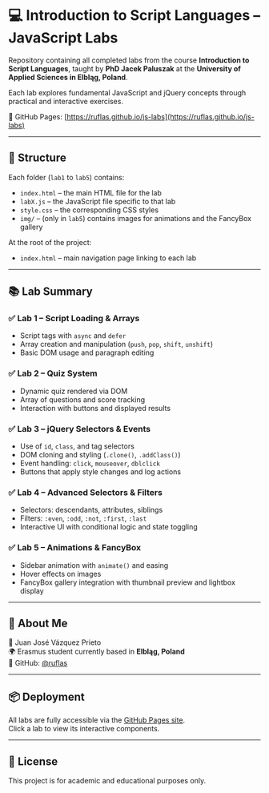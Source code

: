 # 💻 Introduction to Script Languages – JavaScript Labs

Repository containing all completed labs from the course **Introduction to Script Languages**, taught by **PhD Jacek Paluszak** at the **University of Applied Sciences in Elbląg, Poland**.

Each lab explores fundamental JavaScript and jQuery concepts through practical and interactive exercises.

📎 GitHub Pages: [https://ruflas.github.io/js-labs](https://ruflas.github.io/js-labs)

---

## 📁 Structure

Each folder (`lab1` to `lab5`) contains:
- `index.html` – the main HTML file for the lab
- `labX.js` – the JavaScript file specific to that lab
- `style.css` – the corresponding CSS styles
- `img/` – (only in `lab5`) contains images for animations and the FancyBox gallery

At the root of the project:
- `index.html` – main navigation page linking to each lab

---

## 📚 Lab Summary

### ✅ Lab 1 – Script Loading & Arrays
- Script tags with `async` and `defer`
- Array creation and manipulation (`push`, `pop`, `shift`, `unshift`)
- Basic DOM usage and paragraph editing

### ✅ Lab 2 – Quiz System
- Dynamic quiz rendered via DOM
- Array of questions and score tracking
- Interaction with buttons and displayed results

### ✅ Lab 3 – jQuery Selectors & Events
- Use of `id`, `class`, and tag selectors
- DOM cloning and styling (`.clone()`, `.addClass()`)
- Event handling: `click`, `mouseover`, `dblclick`
- Buttons that apply style changes and log actions

### ✅ Lab 4 – Advanced Selectors & Filters
- Selectors: descendants, attributes, siblings
- Filters: `:even`, `:odd`, `:not`, `:first`, `:last`
- Interactive UI with conditional logic and state toggling

### ✅ Lab 5 – Animations & FancyBox
- Sidebar animation with `animate()` and easing
- Hover effects on images
- FancyBox gallery integration with thumbnail preview and lightbox display

---

## 🙋 About Me

👤 Juan José Vázquez Prieto  
🌍 Erasmus student currently based in **Elbląg, Poland**  
🔗 GitHub: [@ruflas](https://github.com/ruflas)

---

## 📦 Deployment

All labs are fully accessible via the [GitHub Pages site](https://ruflas.github.io/js-labs).  
Click a lab to view its interactive components.

---

## 📄 License

This project is for academic and educational purposes only.
